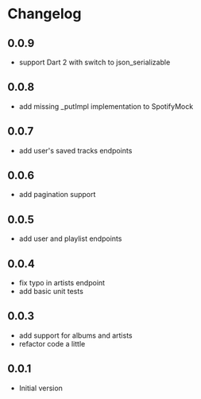 # Changelog

## 0.0.9

- support Dart 2 with switch to json_serializable

## 0.0.8

- add missing _putImpl implementation to SpotifyMock

## 0.0.7

- add user's saved tracks endpoints

## 0.0.6

- add pagination support

## 0.0.5

- add user and playlist endpoints

## 0.0.4

- fix typo in artists endpoint
- add basic unit tests

## 0.0.3

- add support for albums and artists
- refactor code a little

## 0.0.1

- Initial version

